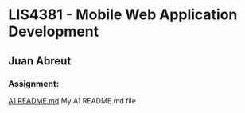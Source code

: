 # LIS4381 - Mobile Web Application Development

## Juan Abreut

### Assignment:

[A1 README.md](a1) My A1 README.md file